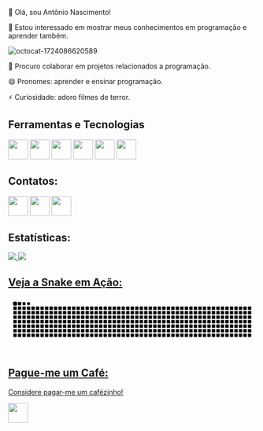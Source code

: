 👋 Olá, sou Antônio Nascimento!

👀 Estou interessado em mostrar meus conhecimentos em programação e aprender também.

![octocat-1724086620589](https://github.com/user-attachments/assets/01ddd80e-2f91-4731-97d8-b4243ce8b656)

💞️ Procuro colaborar em projetos relacionados a programação.

😄 Pronomes: aprender e ensinar programação.

⚡ Curiosidade: adoro filmes de terror.

 ## Ferramentas e Tecnologias 

<img loading="lazy" src="https://simpleicons.org/icons/html5.svg" width="40" height="40"/> <img loading="lazy" src="https://simpleicons.org/icons/css3.svg" width="40" height="40"/> <img loading="lazy" src="https://simpleicons.org/icons/javascript.svg" width="40" height="40"/> <img loading="lazy" src="https://simpleicons.org/icons/python.svg" width="40" height="40"/> <img loading="lazy" src="https://simpleicons.org/icons/sqlite.svg" width="40" height="40"/> <img loading="lazy" src="https://simpleicons.org/icons/typescript.svg" width="40" height="40"/>

## Contatos: 

<a href="https://www.youtube.com/channel/UCvUtyzVxB5LcIPccivbS0pQ" target="_blank"><img loading="lazy" src="https://simpleicons.org/icons/youtube.svg" width="40" height="40"></a> <a href = "mailto:antonioninjaa75@gmail.com"><img loading="lazy" src="https://simpleicons.org/icons/gmail.svg" width="40" height="40"></a> <a href="https://programartudo.blogspot.com" target="_blank"><img loading="lazy" src="https://simpleicons.org/icons/blogger.svg" width="40" height="40"></a>

## Estatísticas:

<div>
<a href="https://github.com/Ninja1375">
<img loading="lazy" height="180em" src="https://github-readme-stats.vercel.app/api/top-langs/?username=Ninja1375&layout=compact&langs_count=7&theme=dracula"/>
<img loading="lazy" height="180em" src="https://github-readme-stats.vercel.app/api?username=Ninja1375&show_icons=true&theme=dracula&include_all_commits=true&count_private=true"/>
</div>

## Veja a Snake em Ação:

![Snake animation](https://github.com/ninja1375/ninja1375/blob/output/github-contribution-grid-snake.svg)

## Pague-me um Café:
Considere pagar-me um cafézinho!

<a href="https://buymeacoffee.com/antonio13" target="_blank"><img loading="lazy" src="https://simpleicons.org/icons/buymeacoffee.svg" width="40" height="40"></a>
